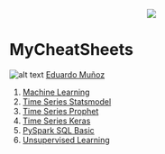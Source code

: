 <p align="center"> 
<img src="https://github.com/emunozlorenzo/MasterDataScience/blob/master/img/image2.png">
</p>

# MyCheatSheets

![alt text](https://github.com/emunozlorenzo/MasterDataScience/blob/master/img/icon2.png "Logo Title Text 1") [Eduardo Muñoz](https://www.linkedin.com/in/eduardo-mu%C3%B1oz-lorenzo-14144a144/)

1. [Machine Learning](https://github.com/emunozlorenzo/MyCheatSheets/blob/master/MachineLearning.md)
2. [Time Series Statsmodel](https://github.com/emunozlorenzo/MyCheatSheets/blob/master/TimeSeries.md)
3. [Time Series Prophet](https://github.com/emunozlorenzo/MyCheatSheets/blob/master/TimeSeries_Prophet.md)
4. [Time Series Keras](https://github.com/emunozlorenzo/MyCheatSheets/blob/master/TimeSeries_Keras.md)
5. [PySpark SQL Basic](https://github.com/emunozlorenzo/MyCheatSheets/blob/master/PySpark.ipynb)
6. [Unsupervised Learning](https://github.com/emunozlorenzo/MyCheatSheets/blob/master/Unsupervised_Learning.md)

